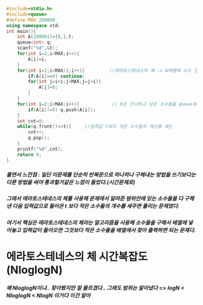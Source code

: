 ```cpp
#include<stdio.h>
#include<queue>
#define MAX 200000
using namespace std;
int main(){
	int A[200001]={0,},t;
	queue<int> q;
	scanf("%d",&t);
	for(int i=2;i<MAX;i++){
		A[i]=i;
	}
	for(int i=2;i<MAX/2;i++){         //에라토스테네스의 체 -> A배열에 소수 집어넣기
		if(A[i]==0) continue;
		for(int j=i+i;j<MAX;j=j+i){
			A[j]=0;
		}
	}
	for(int i=2;i<MAX;i++){            // 0은 건너뛰고 남은 소수들을 queue에 넣는 과정(중간중간에 0을 없에주는 작업)
		if(A[i]!=0) q.push(A[i]);
	}
	int cnt=0;
	while(q.front()<=t){     //입력값 t보다 작은 소수들의 개수를 새는 
		cnt++;
		q.pop();
	}
	printf("%d",cnt);
	return 0;
}
```
##### 풀면서 느낀점 : 일단 이문제를 단순히 반복문으로 하나하나 구해내는 방법을 쓰기보다는 다른 방법을 써야 통과헐거같은 느낌이 들었다.(시간문제로)
##### 그래서 에라토스테네스의 체를 사용해 문제에서 알려준 범위안에 있는 소수들을 다 구해낸 다음 입력값으로 들어온 t 보다 작은 소수들의 개수를 세주면 풀리는 문제였다.
##### 여기서 핵심은 에라토스테네스의 체라는 알고리즘을 사용해 소수들을 구해서 배열에 넣어놓고 입력값이 들어오면 그것보다 작은 소수들을 배열에서 찾아 출력하면 되는 문제다.
# 에라토스테네스의 체 시간복잡도(NloglogN)
##### 왜 NloglogN이냐.. 찾아봤지만 잘 몰르겠다.. 그래도 범위는 알아냈다 => logN < NloglogN < NlogN 이거다 이건 알아
